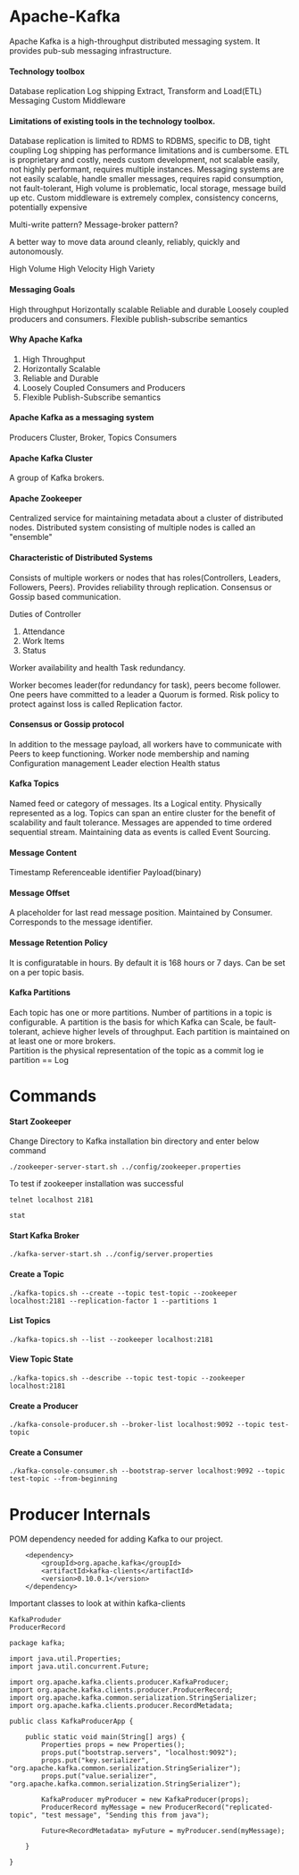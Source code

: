 # Apache-Kafka

Apache Kafka is a high-throughput distributed messaging system. It provides pub-sub messaging infrastructure. 

#### Technology toolbox 
  Database replication
  Log shipping
  Extract, Transform and Load(ETL)
  Messaging
  Custom Middleware

#### Limitations of existing tools in the technology toolbox. 
  Database replication is limited to RDMS to RDBMS, specific to DB, tight coupling
  Log shipping has performance limitations and is cumbersome. 
  ETL is proprietary and costly, needs custom development, not scalable easily, not highly performant, requires multiple instances.
  Messaging systems are not easily scalable, handle smaller messages, requires rapid consumption, not fault-tolerant, High volume is problematic, local storage, message build up etc.
  Custom middleware is extremely complex, consistency concerns, potentially expensive
  
Multi-write pattern?
Message-broker pattern?

A better way to move data around cleanly, reliably, quickly and autonomously.

High Volume
High Velocity
High Variety

#### Messaging Goals 
High throughput
Horizontally scalable
Reliable and durable
Loosely coupled producers and consumers.
Flexible publish-subscribe semantics
#### Why Apache Kafka

1. High Throughput
2. Horizontally Scalable
3. Reliable and Durable
4. Loosely Coupled Consumers and Producers
5. Flexible Publish-Subscribe semantics

#### Apache Kafka as a messaging system

  Producers
  Cluster, Broker, Topics
  Consumers

#### Apache Kafka Cluster
A group of Kafka brokers.

#### Apache Zookeeper
Centralized service for maintaining metadata about a cluster of distributed nodes.
Distributed system consisting of multiple nodes is called an "ensemble"


#### Characteristic of Distributed Systems
  Consists of multiple workers or nodes that has roles(Controllers, Leaders, Followers, Peers). 
  Provides reliability through replication.
  Consensus or Gossip  based communication.
  
Duties of Controller

1. Attendance
2. Work Items
3. Status

Worker availability and health
Task redundancy.

Worker becomes leader(for redundancy for task), peers become follower. One peers have committed to a leader a Quorum is formed. 
Risk policy to protect against loss is called Replication factor. 

#### Consensus or Gossip protocol
In addition to the message payload, all workers have to communicate with Peers to keep functioning. 
Worker node membership and naming
Configuration management
Leader election
Health status

#### Kafka Topics
Named feed or category of messages. Its a Logical entity. Physically represented as a log. Topics can span an entire cluster for the benefit of scalability and fault tolerance. Messages are appended to time ordered sequential stream. 
Maintaining data as events is called Event Sourcing. 

#### Message Content
Timestamp
Referenceable identifier
Payload(binary)

#### Message Offset
A placeholder for last read message position. Maintained by Consumer. Corresponds to the message identifier.

#### Message Retention Policy
It is configuratable in hours. By default it is 168 hours or 7 days. Can be set on a per topic basis. 

#### Kafka Partitions
Each topic has one or more partitions. Number of partitions in a topic is configurable. A partition is the basis for which Kafka can Scale, be fault-tolerant, achieve higher levels of throughput. Each partition is maintained on at least one or more brokers.  
Partition is the physical representation of the topic as a commit log ie partition == Log

# Commands
#### Start Zookeeper
Change Directory to Kafka installation bin directory and enter below command 
````
./zookeeper-server-start.sh ../config/zookeeper.properties
````
To test if zookeeper installation was successful
````
telnet localhost 2181
````
````
stat
````
#### Start Kafka Broker
```
./kafka-server-start.sh ../config/server.properties
```
#### Create a Topic
```
./kafka-topics.sh --create --topic test-topic --zookeeper localhost:2181 --replication-factor 1 --partitions 1
```
#### List Topics
```
./kafka-topics.sh --list --zookeeper localhost:2181
```
#### View Topic State
```
./kafka-topics.sh --describe --topic test-topic --zookeeper localhost:2181
```
#### Create a Producer
```
./kafka-console-producer.sh --broker-list localhost:9092 --topic test-topic
```
#### Create a Consumer
```
./kafka-console-consumer.sh --bootstrap-server localhost:9092 --topic test-topic --from-beginning
```

# Producer Internals

POM dependency needed for adding Kafka to our project. 
```
    <dependency>
  		<groupId>org.apache.kafka</groupId>
  		<artifactId>kafka-clients</artifactId>
  		<version>0.10.0.1</version>
  	</dependency>
```

Important classes to look at within kafka-clients
```
KafkaProduder
ProducerRecord
```
```
package kafka;

import java.util.Properties;
import java.util.concurrent.Future;

import org.apache.kafka.clients.producer.KafkaProducer;
import org.apache.kafka.clients.producer.ProducerRecord;
import org.apache.kafka.common.serialization.StringSerializer;
import org.apache.kafka.clients.producer.RecordMetadata;

public class KafkaProducerApp {

	public static void main(String[] args) {
		Properties props = new Properties();
		props.put("bootstrap.servers", "localhost:9092");
		props.put("key.serializer", "org.apache.kafka.common.serialization.StringSerializer");
		props.put("value.serializer", "org.apache.kafka.common.serialization.StringSerializer");
		
		KafkaProducer myProducer = new KafkaProducer(props);
		ProducerRecord myMessage = new ProducerRecord("replicated-topic", "test message", "Sending this from java");
		
		Future<RecordMetadata> myFuture = myProducer.send(myMessage);

	}

}
```
